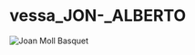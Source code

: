 # vessa_JON-_ALBERTO
![Joan Moll Basquet](https://ow-produccio-fbib.s3.eu-west-1.amazonaws.com/federateds/822b3619-cb7c-41d3-aab7-467bb3bdc24f.jpg)
